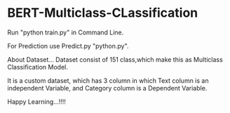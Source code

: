 # BERT-Multiclass-CLassification

Run "python train.py" in Command Line.

For Prediction use Predict.py "python.py".

About Dataset...
Dataset consist of 151 class,which make this as Multiclass Classification Model.

It is a custom dataset, which has 3 column in which Text column is an independent Variable,
and Category column is a Dependent Variable.



Happy Learning...!!!!
